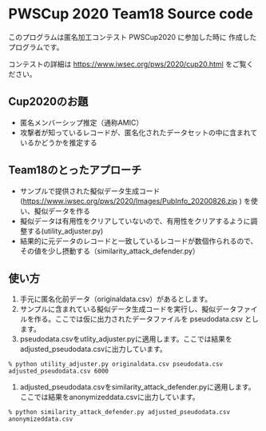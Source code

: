 # PWSCup 2020 Team18 Source code

このプログラムは匿名加工コンテスト PWSCup2020 に参加した時に
作成したプログラムです。

コンテストの詳細は
https://www.iwsec.org/pws/2020/cup20.html
をご覧ください。

## Cup2020のお題
* 匿名メンバーシップ推定（通称AMIC）
* 攻撃者が知っているレコードが、匿名化されたデータセットの中に含まれているかどうかを推定する

## Team18のとったアプローチ
* サンプルで提供された擬似データ生成コード(https://www.iwsec.org/pws/2020/Images/PubInfo_20200826.zip ) を使い、擬似データを作る
* 擬似データは有用性をクリアしていないので、有用性をクリアするように調整する(utility_adjuster.py)
* 結果的に元データのレコードと一致しているレコードが数個作られるので、その値を少し摂動する（similarity_attack_defender.py）

## 使い方
1. 手元に匿名化前データ（originaldata.csv）があるとします。
1. サンプルに含まれている擬似データ生成コードを実行し、擬似データファイルを作る。ここでは仮に出力されたデータファイルを pseudodata.csv とします。
1. pseudodata.csvをutlity_adjuster.pyに適用します。ここでは結果をadjusted_pseudodata.csvに出力しています。
```
% python utility_adjuster.py originaldata.csv pseudodata.csv adjusted_pseudodata.csv 6000
```
1. adjusted_pseudodata.csvをsimilarity_attack_defender.pyに適用します。ここでは結果をanonymizeddata.csvに出力しています。
```
% python similarity_attack_defender.py adjusted_pseudodata.csv anonymizeddata.csv
```


